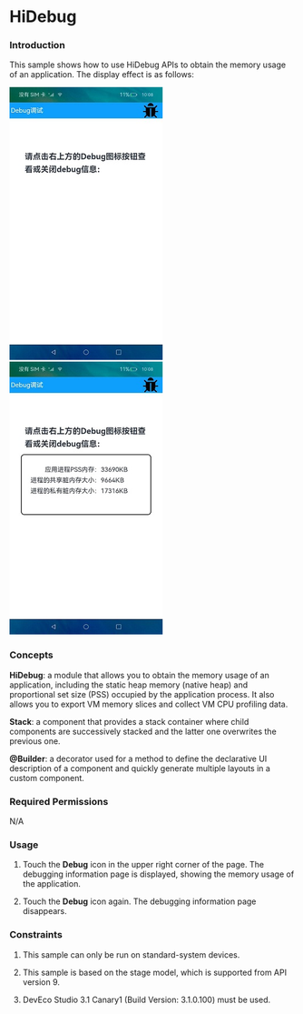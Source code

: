 # HiDebug

### Introduction

This sample shows how to use HiDebug APIs to obtain the memory usage of an application. The display effect is as follows:

![](screenshots/device/index.jpeg) ![](screenshots/device/data.jpeg)

### Concepts

**HiDebug**: a module that allows you to obtain the memory usage of an application, including the static heap memory (native heap) and proportional set size (PSS) occupied by the application process. It also allows you to export VM memory slices and collect VM CPU profiling data.

**Stack**: a component that provides a stack container where child components are successively stacked and the latter one overwrites the previous one.

**@Builder**: a decorator used for a method to define the declarative UI description of a component and quickly generate multiple layouts in a custom component.

### Required Permissions

N/A

### Usage

1. Touch the **Debug** icon in the upper right corner of the page. The debugging information page is displayed, showing the memory usage of the application.

2. Touch the **Debug** icon again. The debugging information page disappears.

### Constraints

1. This sample can only be run on standard-system devices.

2. This sample is based on the stage model, which is supported from API version 9.

3. DevEco Studio 3.1 Canary1 (Build Version: 3.1.0.100) must be used.
